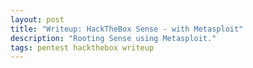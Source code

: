 ```yaml
---
layout: post
title: "Writeup: HackTheBox Sense - with Metasploit"
description: "Rooting Sense using Metasploit."
tags: pentest hackthebox writeup
---
```

